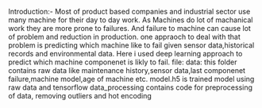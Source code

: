 Introduction:-  Most of product based companies and industrial sector use many machine for their day to day work.
As Machines do lot of machanical  work they are more prone to failures.  And failure to machine can cause lot of problem and reduction in production.
   one appraoch to deal with that problem is predicting which machine like to fail given sensor data,historical records 
and environmental data.
Here i used deep learning approach to predict which machine componenet is likly to fail.
file:
data: this folder contains raw data like maintenance history,sensor data,last componenet failure,machine model,age of machine etc.
model.h5 is trained model using raw data and tensorflow
data_processing contains code for preprocessing of data, removing outliers and hot encoding
